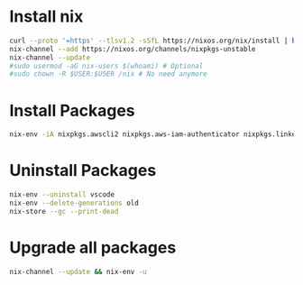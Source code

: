 Install nix
=====
```sh
curl --proto '=https' --tlsv1.2 -sSfL https://nixos.org/nix/install | bash
nix-channel --add https://nixos.org/channels/nixpkgs-unstable
nix-channel --update
#sudo usermod -aG nix-users $(whoami) # Optional
#sudo chown -R $USER:$USER /nix # No need anymore
```

Install Packages
=====
```sh
nix-env -iA nixpkgs.awscli2 nixpkgs.aws-iam-authenticator nixpkgs.linkerd
```

Uninstall Packages
=====
```sh
nix-env --uninstall vscode
nix-env --delete-generations old
nix-store --gc --print-dead
```

Upgrade all packages
=====
```sh
nix-channel --update && nix-env -u
```
